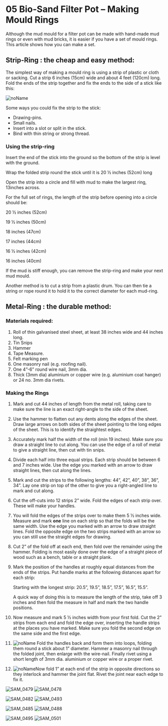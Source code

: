 # 05 Bio-Sand Filter Pot – Making Mould Rings

Although the mud mould for a filter pot can be made with hand-made mud rings or even with mud bricks, it is easier if you have a set of mould rings. This article shows how you can make a set.

## Strip-Ring : the cheap and easy method:

The simplest way of making a mould ring is using a strip of plastic or cloth or sacking. Cut a strip 6 inches (15cm) wide and about 4 feet (120cm) long. Fold the ends of the strip together and fix the ends to the side of a stick like this:

![noName](/media/04_Bio-Water-Filters/05-Bio-sand-filter-Making-Mould-Rings/d2547151b5ccbf77a8d3f25f5c699445.png)

Some ways you could fix the strip to the stick:

-   Drawing-pins.
-   Small nails.
-   Insert into a slot or split in the stick.
-   Bind with thin string or strong thread.

### Using the strip-ring

Insert the end of the stick into the ground so the bottom of the strip is level with the ground.

Wrap the folded strip round the stick until it is 20 ½ inches (52cm) long

Open the strip into a circle and fill with mud to make the largest ring, 13inches across.

For the full set of rings, the length of the strip before opening into a circle should be:

20 ½ inches (52cm)

19 ½ inches (50cm)

18 inches (47cm)

17 inches (44cm)

16 ½ inches (42cm)

16 inches (40cm)

If the mud is stiff enough, you can remove the strip-ring and make your next mud mould.

Another method is to cut a strip from a plastic drum. You can then tie a string or rope round it to hold it to the correct diameter for each mud-ring.

## Metal-Ring : the durable method:

### Materials required:

1.  Roll of thin galvanised steel sheet, at least 38 inches wide and 44 inches long.
2.  Tin Snips
3.  Hammer
4.  Tape Measure.
5.  Felt marking pen
6.  One masonry nail (e.g. roofing nail).
7.  One 4”-6” round wire nail, 3mm dia.
8.  Thick (3mm dia) aluminium or copper wire (e.g. aluminium coat hanger) or 24 no. 3mm dia rivets.

### Making the Rings

1.  Mark and cut 44 inches of length from the metal roll, taking care to make sure the line is an exact right-angle to the side of the sheet.
2.  Use the hammer to flatten out any dents along the edges of the sheet. Draw large arrows on both sides of the sheet pointing to the long edges of the sheet. This is to identify the straightest edges.
3.  Accurately mark half the width of the roll (min 19 inches). Make sure you draw a straight line to cut along. You can use the edge of a roll of metal to give a straight line, then cut with tin snips.
4.  Divide each half into three equal strips. Each strip should be between 6 and 7 inches wide. Use the edge you marked with an arrow to draw straight lines, then cut along the lines.
5.  Mark and cut the strips to the following lengths: 44”, 42”, 40”, 38”, 36”, 34”. Lay one strip on top of the other to give you a right-angled line to mark and cut along.
6.  Cut the off-cuts into 12 strips 2” wide. Fold the edges of each strip over. These will make your handles.
7.  You will fold the edges of the strips over to make them 5 ½ inches wide. Measure and mark **one** line on each strip so that the folds will be the same width. Use the edge you marked with an arrow to draw straight lines. Fold the opposite edge on the two strips marked with an arrow so you can still use the straight edges for drawing.
8.  Cut 2” of the fold off at each end, then fold over the remainder using the hammer. Folding is most easily done over the edge of a straight piece of wood such as a bench, table or a straight plank.
9.  Mark the position of the handles at roughly equal distances from the ends of the strips. Put handle marks at the following distances apart for each strip:

    Starting with the longest strip: 20.5”, 19.5”, 18.5”, 17.5”, 16.5”, 15.5”.

    A quick way of doing this is to measure the length of the strip, take off 3 inches and then fold the measure in half and mark the two handle positions.

10. Now measure and mark 5 ½ inches width from your first fold. Cut the 2” strips from each end and fold the edge over, inserting the handle strips at the places you have marked. Make sure you fold the second edge on the same side and the first edge.
11. ![noName](/media/04_Bio-Water-Filters/05-Bio-sand-filter-Making-Mould-Rings/a5c8a80186184921ca7e48852ac08558.emf) Fold the handles back and form them into loops, folding them round a stick about 1” diameter. Hammer a masonry nail through the folded joint, then enlarge with the wire-nail. Finally rivet using a short length of 3mm dia. aluminium or copper wire or a proper rivet.
12. ![noName](/media/04_Bio-Water-Filters/05-Bio-sand-filter-Making-Mould-Rings/14b93629c9353b9b56a72764cc2672cc.emf)Now fold 1” at each end of the strip in opposite directions so they interlock and hammer the joint flat. Rivet the joint near each edge to fix it.

![SAM_0479](/media/04_Bio-Water-Filters/05-Bio-sand-filter-Making-Mould-Rings/SAM_0479.jpeg) ![SAM_0478](/media/04_Bio-Water-Filters/05-Bio-sand-filter-Making-Mould-Rings/SAM_0478.jpeg)

![SAM_0482](/media/04_Bio-Water-Filters/05-Bio-sand-filter-Making-Mould-Rings/SAM_0482.jpeg) ![SAM_0493](/media/04_Bio-Water-Filters/05-Bio-sand-filter-Making-Mould-Rings/SAM_0493.jpeg)

![SAM_0485](/media/04_Bio-Water-Filters/05-Bio-sand-filter-Making-Mould-Rings/SAM_0485.jpeg) ![SAM_0488](/media/04_Bio-Water-Filters/05-Bio-sand-filter-Making-Mould-Rings/SAM_0488.jpeg)

![SAM_0495](/media/04_Bio-Water-Filters/05-Bio-sand-filter-Making-Mould-Rings/SAM_0495.jpeg) ![SAM_0501](/media/04_Bio-Water-Filters/05-Bio-sand-filter-Making-Mould-Rings/SAM_0501.jpeg)
